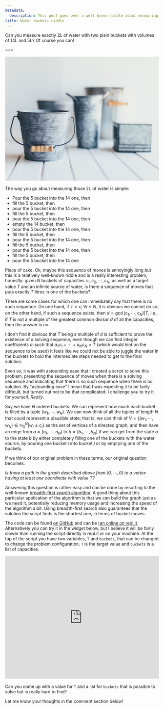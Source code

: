 ```yaml
---
metadata:
  description: This post goes over a well known riddle about measuring quantities.
title: Water buckets riddle
---
```


Can you measure exactly $2$L of water with two plain buckets with volumes of $14$L and $5$L? Of course you can!

===

![some gray tin (?) buckets](buckets.jpg "Photo by Carolyn V on Unsplash")

The way you go about measuring those $2$L of water is simple:

 - Pour the $5$ bucket into the $14$ one, then
 - fill the $5$ bucket, then
 - pour the $5$ bucket into the $14$ one, then
 - fill the $5$ bucket, then
 - pour the $5$ bucket into the $14$ one, then
 - empty the $14$ bucket, then
 - pour the $5$ bucket into the $14$ one, then
 - fill the $5$ bucket, then
 - pour the $5$ bucket into the $14$ one, then
 - fill the $5$ bucket, then
 - pour the $5$ bucket into the $14$ one, then
 - fill the $5$ bucket, then
 - pour the $5$ bucket into the $14$ one

Piece of cake. Ok, maybe this sequence of moves is annoyingly long but this _is_ a relatively well-known riddle and is a really interesting problem, honestly: given $N$ buckets of capacities $c_1, c_2, \cdots, c_N$, as well as a target value $T$ and an infinite source of water, is there a sequence of moves that puts exactly $T$ litres in one of the buckets?

There are some cases for which one can immediately say that there is no such sequence. On one hand, if $T > c_i\ \forall i\leq N$, it is obvious we cannot do so; on the other hand, if such a sequence exists, then $d = \gcd{(c_1,\cdots, c_N)} | T$, i.e., if $T$ is not a multiple of the greatest common divisor $d$ of all the capacities, then the answer is no.

I don't find it obvious that $T$ being a multiple of $d$ is sufficient to prove the existence of a solving sequence, even though we can find integer coefficients $a_i$ such that $a_1c_1 + \cdots + a_Nc_N = T$ (which would hint on the sequence to be used) it feels like we could not be able to juggle the water in the buckets to hold the intermediate steps needed to get to the final solution.

Even so, it was with astounding ease that I created a script to solve this problem, presenting the sequence of moves when there is a solving sequence and indicating that there is no such sequence when there is no solution. By "astounding ease" I mean that I was expecting it to be fairly difficult, but turned out not to be that complicated. I challenge you to try it for yourself. _Really_.

Say we have $N$ ordered buckets. We can represent how much each bucket is filled by a tuple $(w_1, \cdots, w_N)$. We can now think of all the tuples of length $N$ that could represent a plausible state; that is, we can think of $V = \{(w_1,\cdots, w_N) \in \mathbb{N}_0^N | w_i \leq c_i \}$ as the set of vertices of a directed graph, and then have an edge from $a = (a_1, \cdots, a_N)$ to $b = (b_1, \cdots, b_N)$ if we can get from the state $a$ to the state $b$ by either completely filling one of the buckets with the water source, by pouring one bucket $i$ into bucket $j$ or by emptying one of the buckets.

If we think of our original problem in these terms, our original question becomes:

_Is there a path in the graph described above from $(0, \cdots, 0)$ to a vertex having at least one coordinate with value $T$?_

Answering this question is rather easy and can be done by resorting to the well-known [breadth-first search algorithm](https://en.wikipedia.org/wiki/Breadth-first_search). A good thing about this particular application of the algorithm is that we can build the graph just as we need it, potentially reducing memory usage and increasing the speed of the algorithm a bit. Using breadth-first search also guarantees that the solution the script finds is the shortest one, in terms of bucket moves.

The code can be found [on GitHub](https://github.com/RojerGS/projects/blob/master/misc/bucketSolver.py) and can be [ran online on repl.it](https://repl.it/@RojerGS/PoisedRepentantIndianjackal). Alternatively you can try it in the widget below, but I believe it will be fairly slower than running the script directly in repl.it or on your machine. At the top of the script you have two variables, `T` and `buckets`, that can be changed to change the problem configuration. `T` is the target value and `buckets` is a list of capacities.

<iframe allowfullscreen="true" allowtransparency="true" frameborder="no" height="400px" sandbox="allow-forms allow-pointer-lock allow-popups allow-same-origin allow-scripts allow-modals" scrolling="no" src="https://repl.it/@RojerGS/WaterBuckets?lite=true" width="100%"></iframe>

Can you come up with a value for `T` and a list for `buckets` that is possible to solve but is really hard to find?

Let me know your thoughts in the comment section below!
